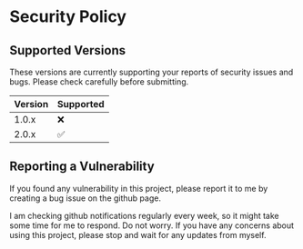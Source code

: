 # Security Policy

## Supported Versions

These versions are currently supporting your reports of security issues and bugs. Please check carefully before submitting.

| Version | Supported          |
| ------- | ------------------ |
| 1.0.x   | :x:                |
| 2.0.x   | :white_check_mark: |

## Reporting a Vulnerability

If you found any vulnerability in this project, please report it to me by creating a bug issue on the github page.

I am checking github notifications regularly every week, so it might take some time for me to respond.
Do not worry. If you have any concerns about using this project, please stop and wait for any updates from myself.
